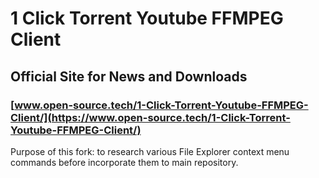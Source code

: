 # 1 Click Torrent Youtube FFMPEG Client

## Official Site for News and Downloads

### [www.open-source.tech/1-Click-Torrent-Youtube-FFMPEG-Client/](https://www.open-source.tech/1-Click-Torrent-Youtube-FFMPEG-Client/)

Purpose of this fork: to research various File Explorer context menu commands before incorporate them to main repository.
